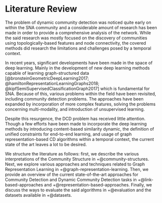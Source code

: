 # Literature Review

The problem of dynamic community detection was noticed quite early on within the SNA community and a considerable amount of research has been made in order to provide a comprehensive analysis of the network. While the said research was mostly focused on the discovery of communities using topologically-based features and node connectivity, the covered methods did research the limitations and challenges posed by a temporal context.

In recent years, significant developments have been made in the space of deep learning. Mainly in the development of new deep learning methods capable of learning graph-structured data [@bronsteinGeometricDeepLearning2017; @hamiltonRepresentationLearningGraphs2018; @kipfSemiSupervisedClassificationGraph2017] which is fundamental for SNA. Because of this, various problems within the field have been revisited, including community detection problems. The approaches have been expanded by incorporation of more complex features, solving the problems concerning multi-modality, and introduction of unsupervised learning.

Despite this resurgence, the DCD problem has received little attention. Though a few efforts have been made to incorporate the deep learning methods by introducing content-based similarity dynamic, the definition of unified constraints for end-to-end learning, and usage of graph representation-based CD algorithms within a temporal context, the current state of the art leaves a lot to be desired.

We structure the literature as follows: first, we describe the various interpretations of the Community Structure in +@community-structures. Next, we explore various approaches and techniques related to Graph Representation Learning in +@graph-representation-learning. Then, we provide an overview of the current state-of-the-art approaches for Community Detection and Dynamic Community Detection tasks in +@link-based-approaches and +@representation-based-approaches. Finally, we discuss the ways to evaluate the said algorithms in +@evaluation and the datasets available in +@datasets.






